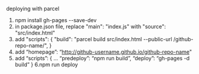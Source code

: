 deploying with parcel

1. npm install gh-pages --save-dev
2. in package.json file, replace "main": "index.js" with "source": "src/index.html"
3. add "scripts": {
    "build": "parcel build src/index.html --public-url /github-repo-name/",
  }
4. add “homepage”: “http://github-username.github.io/github-repo-name"
5. add “scripts”: {
...
“predeploy”: “npm run build”,
“deploy”: “gh-pages -d build”
}
6.npm run deploy
